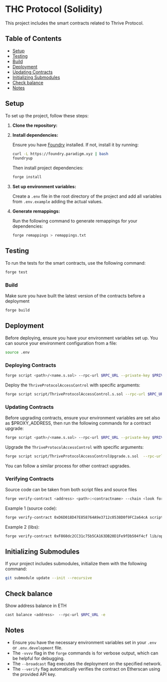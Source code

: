 # THC Protocol (Solidity)

This project includes the smart contracts related to Thrive Protocol.

## Table of Contents

- [Setup](#setup)
- [Testing](#testing)
- [Build](#build)
- [Deployment](#deployment)
- [Updating Contracts](#updating-contracts)
- [Initializing Submodules](#initializing-submodules)
- [Check balance](#check-balance)
- [Notes](#notes)

## Setup

To set up the project, follow these steps:

1. **Clone the repository:**

2. **Install dependencies:**

   Ensure you have [Foundry](https://github.com/gakonst/foundry) installed. If not, install it by running:

   ```sh
   curl -L https://foundry.paradigm.xyz | bash
   foundryup
   ```

   Then install project dependencies:

   ```sh
   forge install
   ```

3. **Set up environment variables:**

   Create a `.env` file in the root directory of the project and add all variables from `.env.example` adding the actual values.

4. **Generate remappings:**

   Run the following command to generate remappings for your dependencies:

   ```sh
   forge remappings > remappings.txt
   ```

## Testing

To run the tests for the smart contracts, use the following command:

```sh
forge test
```

### Build

Make sure you have built the latest version of the contracts before a deployment

```sh
forge build
```

## Deployment

Before deploying, ensure you have your environment variables set up. You can source your environment configuration from a file:

```sh
source .env
```

### Deploying Contracts

```sh
forge script <path>/<name.s.sol> --rpc-url $RPC_URL --private-key $PRIVATE_KEY --broadcast
```

Deploy the `ThriveProtocolAccessControl` with specific arguments:

```sh
forge script script/ThriveProtocolAccessControl.s.sol --rpc-url $RPC_URL --private-key $PRIVATE_KEY -vvvv --broadcast
```

### Updating Contracts

Before upgrading contracts, ensure your environment variables are set also as $PROXY_ADDRESS, then run the following commands for a contract upgrade:

```sh
forge script <path>/<name.s.sol> --rpc-url $RPC_URL --private-key $PRIVATE_KEY --broadcast
```

Upgrade the `ThriveProtocolAccessControl` with specific arguments:

```sh
forge script script/ThriveProtocolAccessControlUpgrade.s.sol  --rpc-url $RPC_URL --private-key $PRIVATE_KEY -vvvv --broadcast
```

You can follow a similar process for other contract upgrades.

### Verifying Contracts

Source code can be taken from both script files and source files

```sh
forge verify-contract <address> <path>:<contractname> --chain <look for chain in `foundry.toml`>
```

Example 1 (source code):

```sh
forge verify-contract 0xD6D018D47E858764A9e3712c0538D0f9FC2a64cA script/ThriveProtocolAccessControl.s.sol:ThriveProtocolAccessControl --chain polygon-amoy
```

Example 2 (libs):

```sh
forge verify-contract 0xF860dc2CC31c75b5CA163DB20D1Fe9fDb504f4cf lib/openzeppelin-contracts/contracts/proxy/ERC1967/ERC1967Proxy.sol:ERC1967Proxy --chain polygon-amoy
```

## Initializing Submodules

If your project includes submodules, initialize them with the following command:

```sh
git submodule update --init --recursive
```

## Check balance

Show address balance in ETH

```sh
cast balance <address>  --rpc-url $RPC_URL -e
```

## Notes

- Ensure you have the necessary environment variables set in your `.env` or `.env.development` file.
- The `-vvvv` flag in the `forge` commands is for verbose output, which can be helpful for debugging.
- The `--broadcast` flag executes the deployment on the specified network.
- The `--verify` flag automatically verifies the contract on Etherscan using the provided API key.
